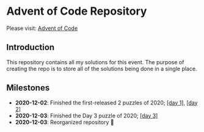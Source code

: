 # Advent of Code Repository
Please visit: [Advent of Code](https://adventofcode.com/)

## Introduction
This repository contains all my solutions for this event. The purpose of creating the repo is to store all of the solutions being done in a single place.

## Milestones
- __2020-12-02__: Finished the first-released 2 puzzles of 2020; [[day 1]](https://adventofcode.com/2020/day/1), [[day 2]](https://adventofcode.com/2020/day/2)
- __2020-12-03__: Finished the Day 3 puzzle of 2020; [[day 3]](https://adventofcode.com/2020/day/3)
- __2020-12-03__: Reorganized repository 🎉
